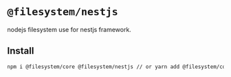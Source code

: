 # `@filesystem/nestjs`

nodejs filesystem use for nestjs framework.

## Install

```bash
npm i @filesystem/core @filesystem/nestjs // or yarn add @filesystem/core @filesystem/nestjs
```
